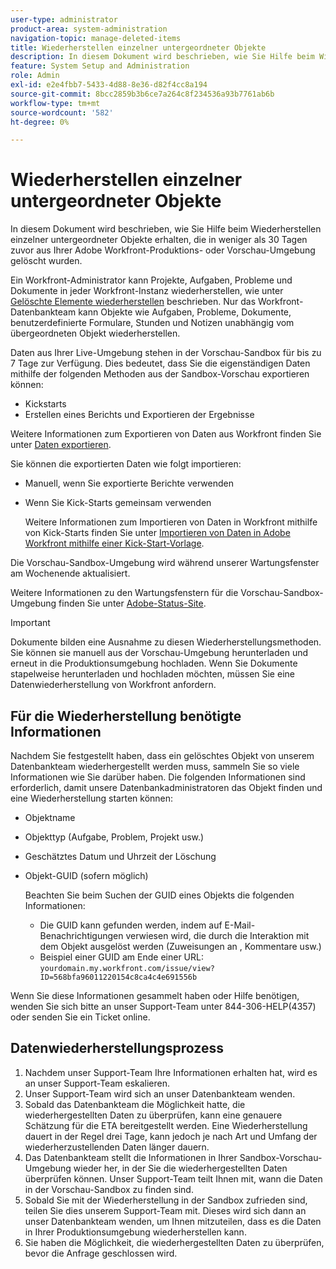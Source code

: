 ```yaml
---
user-type: administrator
product-area: system-administration
navigation-topic: manage-deleted-items
title: Wiederherstellen einzelner untergeordneter Objekte
description: In diesem Dokument wird beschrieben, wie Sie Hilfe beim Wiederherstellen einzelner untergeordneter Objekte erhalten, die in weniger als 30 Tagen zuvor aus Ihrer Adobe Workfront-Produktions- oder Vorschau-Umgebung gelöscht wurden.
feature: System Setup and Administration
role: Admin
exl-id: e2e4fbb7-5433-4d88-8e36-d82f4cc8a194
source-git-commit: 8bcc2859b3b6ce7a264c8f234536a93b7761ab6b
workflow-type: tm+mt
source-wordcount: '582'
ht-degree: 0%

---
```


# Wiederherstellen einzelner untergeordneter Objekte

In diesem Dokument wird beschrieben, wie Sie Hilfe beim Wiederherstellen einzelner untergeordneter Objekte erhalten, die in weniger als 30 Tagen zuvor aus Ihrer Adobe Workfront-Produktions- oder Vorschau-Umgebung gelöscht wurden.

Ein Workfront-Administrator kann Projekte, Aufgaben, Probleme und Dokumente in jeder Workfront-Instanz wiederherstellen, wie unter [Gelöschte Elemente wiederherstellen](../../../administration-and-setup/manage-workfront/manage-deleted-items/restore-deleted-items.md) beschrieben. Nur das Workfront-Datenbankteam kann Objekte wie Aufgaben, Probleme, Dokumente, benutzerdefinierte Formulare, Stunden und Notizen unabhängig vom übergeordneten Objekt wiederherstellen.

Daten aus Ihrer Live-Umgebung stehen in der Vorschau-Sandbox für bis zu 7 Tage zur Verfügung. Dies bedeutet, dass Sie die eigenständigen Daten mithilfe der folgenden Methoden aus der Sandbox-Vorschau exportieren können:

* Kickstarts
* Erstellen eines Berichts und Exportieren der Ergebnisse

Weitere Informationen zum Exportieren von Daten aus Workfront finden Sie unter [Daten exportieren](../../../reports-and-dashboards/reports/creating-and-managing-reports/export-data.md).

Sie können die exportierten Daten wie folgt importieren:

* Manuell, wenn Sie exportierte Berichte verwenden
* Wenn Sie Kick-Starts gemeinsam verwenden

  Weitere Informationen zum Importieren von Daten in Workfront mithilfe von Kick-Starts finden Sie unter [Importieren von Daten in Adobe Workfront mithilfe einer Kick-Start-Vorlage](../../../administration-and-setup/manage-workfront/using-kick-starts/import-data-via-kickstarts.md).

Die Vorschau-Sandbox-Umgebung wird während unserer Wartungsfenster am Wochenende aktualisiert.

Weitere Informationen zu den Wartungsfenstern für die Vorschau-Sandbox-Umgebung finden Sie unter [Adobe-Status-Site](https://status.adobe.com/de).

>[!IMPORTANT]
>
>Dokumente bilden eine Ausnahme zu diesen Wiederherstellungsmethoden. Sie können sie manuell aus der Vorschau-Umgebung herunterladen und erneut in die Produktionsumgebung hochladen. Wenn Sie Dokumente stapelweise herunterladen und hochladen möchten, müssen Sie eine Datenwiederherstellung von Workfront anfordern.

## Für die Wiederherstellung benötigte Informationen

Nachdem Sie festgestellt haben, dass ein gelöschtes Objekt von unserem Datenbankteam wiederhergestellt werden muss, sammeln Sie so viele Informationen wie Sie darüber haben. Die folgenden Informationen sind erforderlich, damit unsere Datenbankadministratoren das Objekt finden und eine Wiederherstellung starten können:

* Objektname
* Objekttyp (Aufgabe, Problem, Projekt usw.)
* Geschätztes Datum und Uhrzeit der Löschung
* Objekt-GUID (sofern möglich)

  Beachten Sie beim Suchen der GUID eines Objekts die folgenden Informationen:

   * Die GUID kann gefunden werden, indem auf E-Mail-Benachrichtigungen verwiesen wird, die durch die Interaktion mit dem Objekt ausgelöst werden (Zuweisungen an , Kommentare usw.)
   * Beispiel einer GUID am Ende einer URL: `yourdomain.my.workfront.com/issue/view?ID=568bfa96011220154c8ca4c4e691556b`

Wenn Sie diese Informationen gesammelt haben oder Hilfe benötigen, wenden Sie sich bitte an unser Support-Team unter 844-306-HELP(4357) oder senden Sie ein Ticket online.

## Datenwiederherstellungsprozess

1. Nachdem unser Support-Team Ihre Informationen erhalten hat, wird es an unser Support-Team eskalieren.
1. Unser Support-Team wird sich an unser Datenbankteam wenden.
1. Sobald das Datenbankteam die Möglichkeit hatte, die wiederhergestellten Daten zu überprüfen, kann eine genauere Schätzung für die ETA bereitgestellt werden. Eine Wiederherstellung dauert in der Regel drei Tage, kann jedoch je nach Art und Umfang der wiederherzustellenden Daten länger dauern.
1. Das Datenbankteam stellt die Informationen in Ihrer Sandbox-Vorschau-Umgebung wieder her, in der Sie die wiederhergestellten Daten überprüfen können. Unser Support-Team teilt Ihnen mit, wann die Daten in der Vorschau-Sandbox zu finden sind.
1. Sobald Sie mit der Wiederherstellung in der Sandbox zufrieden sind, teilen Sie dies unserem Support-Team mit. Dieses wird sich dann an unser Datenbankteam wenden, um Ihnen mitzuteilen, dass es die Daten in Ihrer Produktionsumgebung wiederherstellen kann.
1. Sie haben die Möglichkeit, die wiederhergestellten Daten zu überprüfen, bevor die Anfrage geschlossen wird.
